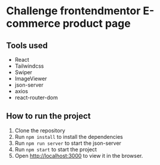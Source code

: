 # Challenge frontendmentor E-commerce product page

## Tools used
- React
- Tailwindcss
- Swiper
- ImageViewer
- json-server
- axios
- react-router-dom


## How to run the project
1. Clone the repository
2. Run `npm install` to install the dependencies
3. Run `npm run server` to start the json-server
4. Run `npm start` to start the project
5. Open [http://localhost:3000](http://localhost:3000) to view it in the browser.